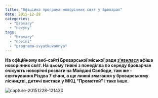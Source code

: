 ```yaml
---
title: "Офіційна програма новорічних свят у Броварах"
date: 2015-12-28
categories: 
  - "brovary"
  - "novyny"
tags: 
  - "brovary"
  - "novini"
  - "programa-svyatkuvannya"
---
```


**На офіційному веб-сайті Броварської міської ради [з'явилася](http://brovary-rada.gov.ua/af%D1%96sha-novor%D1%96chnikh-ta-r%D1%96zdvyanikh-zakhod%D1%96v-u-brovarakh) афіша новорічних свят. На цьому тижні з понеділка по середу броварчан очікують новорічні розваги на Майдані Свободи, там же - святкування Різдва 7 січня, а ще лижні змагання у броварському лісництві, дитячі вистави у МКЦ "Прометей" і таке інше.**

![capture-20151228-121430](https://mpz.brovary.org/wp-content/uploads/2015/12/capture-20151228-121430.png)
